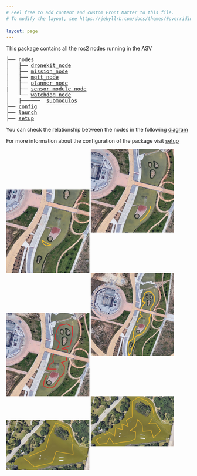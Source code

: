 ```yaml
---
# Feel free to add content and custom Front Matter to this file.
# To modify the layout, see https://jekyllrb.com/docs/themes/#overriding-theme-defaults

layout: page
---
```

This package contains all the ros2 nodes running in the ASV
<pre>
├── nodes
│   ├── <a href="./asv_loyola_us/dronekit_node.html">dronekit_node</a>
│   ├── <a href="./asv_loyola_us/mission_node.html">mission_node</a>
│   ├── <a href="./asv_loyola_us/mqtt_node.html">mqtt_node</a>
│   ├── <a href="./asv_loyola_us/planner_node.html">planner_node</a>
|   ├── <a href="./asv_loyola_us/sensor_module_node.html">sensor_module_node</a>
│   └── <a href="./asv_loyola_us/watchdog_node.html">watchdog_node</a>
│   ├──────  <a href="./asv_loyola_us/submodulos/submodulos.html">submodulos</a>
├── <a href="./config/config.html">config</a>
├── <a href="./launch/launch.html">launch</a>
├── <a href="./setup.html">setup</a>
</pre>
You can check the relationship between the nodes in the following [diagram](https://drive.google.com/file/d/1oh6L-keFKS1eGakZ9Hyk2_whXmKF11U9/view?usp=sharing)

For more information about the configuration of the package visit [setup](./setup)


<img src="../../miscelaneous/mission1.png" alt="drawing" width="45%" style="vertical-align:middle"/>
<img src="../../miscelaneous/mission2.png" alt="drawing" width="45%"/>


<img src="../../miscelaneous/mission3.png" alt="drawing" width="45%" style="vertical-align:middle"/>
<img src="../../miscelaneous/mission4.png" alt="drawing" width="45%"/>


<img src="../../miscelaneous/alamillo_short.png" alt="drawing" width="45%" style="vertical-align:middle"/>
<img src="../../miscelaneous/alamillo.png" alt="drawing" width="45%"/>



